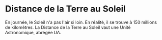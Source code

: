 # Distance de la Terre au Soleil

En journée, le Soleil n'a pas l'air si loin. En réalité, il se trouve à 150
millions de kilomètres. La Distance de la Terre au Soleil vaut une Unité
Astronomique, abrégée UA.
